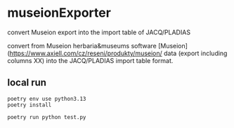 # museionExporter
convert Museion export into the import table of JACQ/PLADIAS 

convert from Museion herbaria&museums software [Museion](https://www.axiell.com/cz/reseni/produkty/museion/ data (export including columns XX) into the JACQ/PLADIAS import table format.


## local run
```shell
poetry env use python3.13
poetry install

poetry run python test.py
```